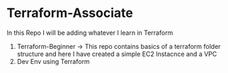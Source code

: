 # Terraform-Associate

In this Repo I will be adding whatever I learn in Terraform <br>
1. Terraform-Beginner -> This repo contains basics of a terraform folder structure and here I have created a simple EC2 Instacnce and a VPC
2. Dev Env using Terraform